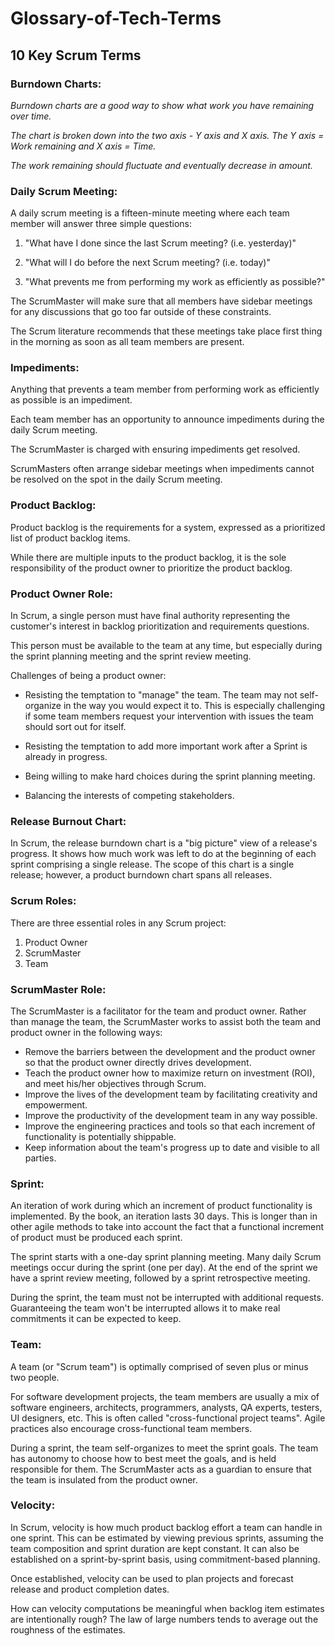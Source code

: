 # Glossary-of-Tech-Terms
## 10 Key Scrum Terms
### Burndown Charts:
_Burndown charts are a good way to show what work you have remaining over time._

_The chart is broken down into the two axis - Y axis and X axis. The Y axis = Work remaining and X axis = Time._

_The work remaining should fluctuate and eventually decrease in amount._ 

### Daily Scrum Meeting:
A daily scrum meeting is a fifteen-minute meeting where each team member will answer three simple questions:

1. "What have I done since the last Scrum meeting? (i.e. yesterday)"

2. "What will I do before the next Scrum meeting? (i.e. today)"

3. "What prevents me from performing my work as efficiently as possible?"

The ScrumMaster will make sure that all members have sidebar meetings for any discussions that go too far outside of these constraints.

The Scrum literature recommends that these meetings take place first thing in the morning as soon as all team members are present.

### Impediments:
Anything that prevents a team member from performing work as efficiently as possible is an impediment.

Each team member has an opportunity to announce impediments during the daily Scrum meeting. 

The ScrumMaster is charged with ensuring impediments get resolved. 

ScrumMasters often arrange sidebar meetings when impediments cannot be resolved on the spot in the daily Scrum meeting.

### Product Backlog:
Product backlog is the requirements for a system, expressed as a prioritized list of product backlog items. 

While there are multiple inputs to the product backlog, it is the sole responsibility of the product owner to prioritize the product backlog.

### Product Owner Role:
In Scrum, a single person must have final authority representing the customer's interest in backlog prioritization and requirements questions.

This person must be available to the team at any time, but especially during the sprint planning meeting and the sprint review meeting.

Challenges of being a product owner:

- Resisting the temptation to "manage" the team. The team may not self-organize in the way you would expect it to. This is especially challenging if some team members request your intervention with issues the team should sort out for itself.

- Resisting the temptation to add more important work after a Sprint is already in progress.

- Being willing to make hard choices during the sprint planning meeting.

- Balancing the interests of competing stakeholders.

### Release Burnout Chart:
In Scrum, the release burndown chart is a "big picture" view of a release's progress. It shows how much work was left to do at the beginning of each sprint comprising a single release. The scope of this chart is a single release; however, a product burndown chart spans all releases.

### Scrum Roles:
There are three essential roles in any Scrum project:

1. Product Owner
2. ScrumMaster
3. Team

### ScrumMaster Role:
The ScrumMaster is a facilitator for the team and product owner. Rather than manage the team, the ScrumMaster works to assist both the team and product owner in the following ways:

- Remove the barriers between the development and the product owner so that the product owner directly drives development.
- Teach the product owner how to maximize return on investment (ROI), and meet his/her objectives through Scrum.
- Improve the lives of the development team by facilitating creativity and empowerment.
- Improve the productivity of the development team in any way possible.
- Improve the engineering practices and tools so that each increment of functionality is potentially shippable.
- Keep information about the team's progress up to date and visible to all parties.

### Sprint:
An iteration of work during which an increment of product functionality is implemented. By the book, an iteration lasts 30 days. This is longer than in other agile methods to take into account the fact that a functional increment of product must be produced each sprint.

The sprint starts with a one-day sprint planning meeting. Many daily Scrum meetings occur during the sprint (one per day). At the end of the sprint we have a sprint review meeting, followed by a sprint retrospective meeting.

During the sprint, the team must not be interrupted with additional requests. Guaranteeing the team won't be interrupted allows it to make real commitments it can be expected to keep.

### Team:
A team (or "Scrum team") is optimally comprised of seven plus or minus two people.

For software development projects, the team members are usually a mix of software engineers, architects, programmers, analysts, QA experts, testers, UI designers, etc. This is often called "cross-functional project teams". Agile practices also encourage cross-functional team members.

During a sprint, the team self-organizes to meet the sprint goals. The team has autonomy to choose how to best meet the goals, and is held responsible for them. The ScrumMaster acts as a guardian to ensure that the team is insulated from the product owner.

### Velocity:
In Scrum, velocity is how much product backlog effort a team can handle in one sprint. This can be estimated by viewing previous sprints, assuming the team composition and sprint duration are kept constant. It can also be established on a sprint-by-sprint basis, using commitment-based planning.

Once established, velocity can be used to plan projects and forecast release and product completion dates.

How can velocity computations be meaningful when backlog item estimates are intentionally rough? The law of large numbers tends to average out the roughness of the estimates.
